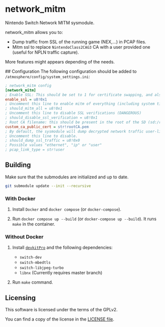 # network_mitm

Nintendo Switch Network MITM sysmodule.

network_mitm allows you to:
- Dump traffic from SSL of the running game (NEX,...) in PCAP files.
- Mitm ssl to replace `NintendoClass2CAG3` CA with a user provided one (useful for NPLN traffic capture).

More features might appears depending of the needs.

## Configuration
The following configuration should be added to `/atmosphere/config/system_settings.ini`:

```ini
; network_mitm config
[network_mitm]
; Enable SSL: This should be set to 1 for certificate swapping, and also for PCAP capturing.
enable_ssl = u8!0x1
; Uncomment this line to enable mitm of everything (including system titles).
; should_mitm_all = u8!0x1
; Uncomment this line to disable SSL verifications (DANGEROUS)
; should_disable_ssl_verification = u8!0x1
; Root CA filename: this should be present in the root of the SD (sd:/rootCA.pem for the below example)
custom_ca_public_cert = str!rootCA.pem
; By default, the sysmodule will dump decrypted network traffic user-link PCAPs to the SD card only for the main application.
; Uncomment this line to disable.
; should_dump_ssl_traffic = u8!0x0
; Possible values "ethernet", "ip" or "user"
; pcap_link_type = str!user
```

## Building

Make sure that the submodules are initialized and up to date.

```bash
git submodule update --init --recursive
```

### With Docker

1. Install `Docker` and `docker compose` (or `docker-compose`).

2. Run `docker compose up --build` (or `docker-compose up --build`). It runs `make` in the container.

### Without Docker

1. Install [`devkitPro`](https://devkitpro.org/wiki/Getting_Started) and the following dependencies:
    - `switch-dev`
    - `switch-mbedtls`
    - `switch-libjpeg-turbo`
    - `libnx` (Currently requires master branch)

2. Run `make` command.

## Licensing

This software is licensed under the terms of the GPLv2.

You can find a copy of the license in the [LICENSE file](LICENSE).
